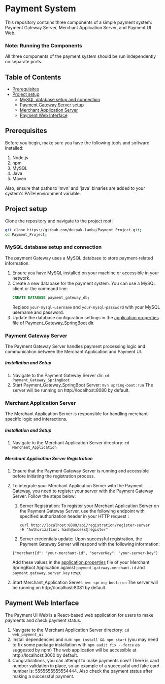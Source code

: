 # Payment System

This repository contains three components of a simple payment system: Payment Gateway Server, Merchant Application Server, and Payment UI Web.

### Note: Running the Components

All three components of the payment system should be run independently on separate ports.

## Table of Contents
- [Prerequisites](#prerequisites)
- [Project setup](#project-setup)
    - [MySQL database setup and connection](#mysql-database-setup-and-connection)
    - [Payment Gateway Server setup](#payment-gateway-server)
    - [Merchant Application Server](#merchant-application-server)
    - [Payment Web Interface](#payment-web-interface)

## Prerequisites
Before you begin, make sure you have the following tools and software installed:
1) Node.js
2) npm
3) MySQL
4) Java
5) Maven

Also, ensure that paths to 'mvn' and 'java' binaries are added to your system's PATH environment variable.

## Project setup
Clone the repository and navigate to the project root:
   ```bash
   git clone https://github.com/deepak-lamba/Payment_Project.git;
   cd Payment_Project;
```

### MySQL database setup and connection
The payment Gateway uses a MySQL database to store payment-related information.
1. Ensure you have MySQL installed on your machine or accessible in your network.
2. Create a new database for the payment system. You can use a MySQL client or the command line:
   ```sql
   CREATE DATABASE payment_gateway_db;
   ```
   Replace `your-mysql-username` and `your-mysql-password` with your MySQL username and password.
3. Update the database configuration settings in the [application.properties](Payment_Gateway_SpringBoot/src/main/resources/application.properties) file of Payment_Gateway_SpringBoot dir.


### Payment Gateway Server
The Payment Gateway Server handles payment processing logic and communication between the Merchant Application and Payment UI.

##### Installation and Setup
1) Navigate to the Payment Gateway Server dir: `cd Payment_Gateway_SpringBoot`
2) Start Payment_Gateway_SpringBoot Server: `mvn spring-boot:run`
   The server will be running on http://localhost:8080 by default.


### Merchant Application Server
The Merchant Application Server is responsible for handling merchant-specific logic and interactions.

##### Installation and Setup
1) Navigate to the Merchant Application Server directory: `cd Merchant_Application`


##### Merchant Application Server Registration
1. Ensure that the Payment Gateway Server is running and accessible before initiating the registration process.
2. To integrate your Merchant Application Server with the Payment Gateway, you need to register your server with the Payment Gateway Server. Follow the steps below:
    1. Server Registration:
       To register your Merchant Application Server on the Payment Gateway Server, use the following endpoint with specified authorization header in your HTTP request :
        ```
        curl http://localhost:8080/api/registration/register-server 
        -H "Authorization: hash@access@register"
        ```
    2. Server credentials update:
       Upon successful registration, the Payment Gateway Server will respond with the following information:

   `{"merchantId": "your-merchant-id", "serverKey": "your-server-key"}`

   Add these values in the [application.properties](Merchant_Application/src/main/resources/application.properties) file of your Merchant SpringBoot Application against `payment.gateway.merchant.id` and `payment.gateway.server.key` resp.

2) Start Merchant_Application Server: `mvn spring-boot:run`
   The server will be running on http://localhost:8081 by default.


## Payment Web Interface
The Payment UI Web is a React-based web application for users to make payments and check payment status.
1) Navigate to the Merchant Application Server directory: `cd web_payment_ui`
2) Install dependencies and run: `npm install && npm start` (you may need to fix some package installation with `npm audit fix --force` as suggested by npm)
   The web application will be accessible at http://localhost:3000 by default.
3) Congratulations, you can attempt to make payments now!!
   There is card number validation in place, so an example of a successful and fake card number is: 5555555555554444.
   Also check the payment status after making a successful payment.
